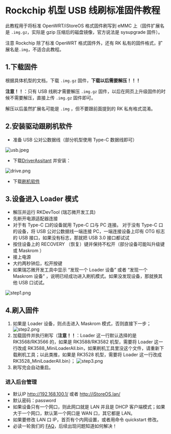 # Rockchip 机型 USB 线刷标准固件教程
此教程用于将标准 OpenWRT/iStoreOS 格式固件刷写到 eMMC 上（固件扩展名是 `.img.gz`，实际是 gzip 压缩后的磁盘镜像，官方说法是 sysupgrade 固件）。

注意 Rockchip 除了标准 OpenWRT 格式固件外，还有 RK 私有的固件格式，扩展名是`.img`，不适合此教程。

## 1.下载固件
根据具体机型的文档，下载 `.img.gz` 固件，**下载以后需要解压！！！**

**注意！！**：只有 USB 线刷才需要解压 `.img.gz` 固件，以后在网页上升级固件的时候不需要解压，直接上传 `.img.gz` 固件即可。

解压以后虽然扩展名可能是 `.img` ，但不要跟前面提到的 RK 私有格式混淆。

## 2.安装驱动跟刷机软件

* 准备 USB 公对公数据线（部分机型使用 Type-C 数据线即可）

![usb.jpeg](./install/usb.png)

* 下载[DriverAssitant](https://fw.koolcenter.com/binary/other-tools/DriverAssitant_v5.1.1.zip) 并安装：

![drive.png](./install/r68s/drive.png)

* 下载[刷机软件](https://fw.koolcenter.com/binary/other-tools/RKDevTool_Release_v2.86.zip)

## 3.设备进入 Loader 模式

* 解压并运行 RKDevTool (瑞芯微开发工具) 
* 先断开电源适配器连接
* 对于有 Type-C 口的设备就用 Type-C 口与 PC 连接。 对于没有 Type-C 口的设备，将 USB 公对公数据线一端连接 PC，一端连接设备上印有 OTG 标志的 USB 接口，如果没有标志，那就把 USB 3.0 接口都试试
* 按住设备上的 RECOVERY （恢复）键并保持不松开（部分设备可能叫升级键或 Maskrom ）
* 接上电源
* 大约两秒钟后，松开按键
* 如果瑞芯微开发工具中显示 “发现一个 Loader 设备” 或者  “发现一个 Maskrom 设备” ，说明已经成功进入刷机模式。如果没发现设备，那就换其他 USB 口试试。

![step1.png](./install/r68s/step1.png)

## 4.刷入固件
1. 如果是 Loader 设备，则点击进入 Maskrom 模式，否则直接下一步；
  ![step2.png](./install/r68s/step2.png)
2. 加载固件并执行刷写（**注意！！**：Loader 这一行默认选择的是 RK3568/RK3566 的，如果是 RK3588/RK3582 机型，需要将 Loader 这一行改成 RK3588_MiniLoaderAll.bin，如果刷机工具里没这个文件，请重新下载刷机工具；以此类推，如果是 RK3528 机型，需要将 Loader 这一行改成 RK3528_MiniLoaderAll.bin）；
  ![step3.png](./install/r68s/step3.png)
3. 刷写完会自动重启。

### 进入后台管理
* 默认IP http://192.168.100.1/ 或者 http://iStoreOS.lan/
* 默认密码：password
* 如果设备只有一个网口，则此网口就是 LAN 并且是 DHCP 客户端模式；如果大于一个网口，默认第一个网口是 WAN 口，其它都是 LAN。
* 如果要修改 LAN 口 IP，首页有个内网设置，或者用命令 quickstart 修改。
* 必读一轮我们的 [FAQ](/zh/guide/istoreos/question.html)，后续出现问题知道如何解决！

